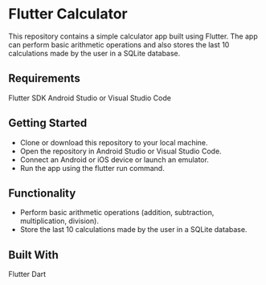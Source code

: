 <!-- # calculator_app_getx

A new Flutter project.

## Getting Started

This project is a starting point for a Flutter application.

A few resources to get you started if this is your first Flutter project:

- [Lab: Write your first Flutter app](https://docs.flutter.dev/get-started/codelab)
- [Cookbook: Useful Flutter samples](https://docs.flutter.dev/cookbook)

For help getting started with Flutter development, view the
[online documentation](https://docs.flutter.dev/), which offers tutorials,
samples, guidance on mobile development, and a full API reference. -->
# Flutter Calculator

This repository contains a simple calculator app built using Flutter. The app can perform basic arithmetic operations and also stores the last 10 calculations made by the user in a SQLite database.

## Requirements
Flutter SDK
Android Studio or Visual Studio Code
## Getting Started
- Clone or download this repository to your local machine.
- Open the repository in Android Studio or Visual Studio Code.
- Connect an Android or iOS device or launch an emulator.
- Run the app using the flutter run command.
## Functionality
- Perform basic arithmetic operations (addition, subtraction, multiplication, division).
- Store the last 10 calculations made by the user in a SQLite database.
## Built With
Flutter
Dart